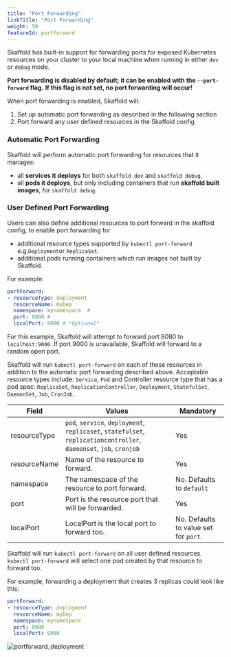 ```yaml
---
title: "Port Forwarding"
linkTitle: "Port Forwarding"
weight: 50
featureId: portforward
---
```


Skaffold has built-in support for forwarding ports for exposed Kubernetes resources on your cluster
to your local machine when running in either `dev` or `debug` mode.

**Port forwarding is disabled by default; it can be enabled with the `--port-forward` flag.**
**If this flag is not set, no port forwarding will occur!**

When port forwarding is enabled, Skaffold will:

1. Set up automatic port forwarding as described in the following section
2. Port forward any user defined resources in the Skaffold config


### Automatic Port Forwarding

Skaffold will perform automatic port forwarding for resources that it manages:

* all **services it deploys** for both `skaffold dev` and `skaffold debug`.
* all **pods it deploys**, but only including containers that run **skaffold built images**, for `skaffold debug`. 

### User Defined Port Forwarding

Users can also define additional resources to port forward in the skaffold config, to enable port forwarding for 

* additional resource types supported by `kubectl port-forward` e.g.`Deployment`or `ReplicaSet`.
* additional pods running containers which run images not built by Skaffold.

For example:

```yaml
portForward:
- resourceType: deployment
  resourceName: myDep
  namespace: mynamespace  # 
  port: 8080 # 
  localPort: 9000 # *Optional*
```

For this example, Skaffold will attempt to forward port 8080 to `localhost:9000`.
If port 9000 is unavailable, Skaffold will forward to a random open port. 
 
Skaffold will run `kubectl port-forward` on each of these resources in addition to the automatic port forwarding described above.
Acceptable resource types include: `Service`, `Pod` and Controller resource type that has a pod spec: `ReplicaSet`, `ReplicationController`, `Deployment`, `StatefulSet`, `DaemonSet`, `Job`, `CronJob`. 


| Field        | Values           | Mandatory  |
| ------------- |-------------| -----|
| resourceType     | `pod`, `service`, `deployment`, `replicaset`, `statefulset`, `replicationcontroller`, `daemonset`, `job`, `cronjob` | Yes | 
| resourceName     | Name of the resource to forward.     | Yes | 
| namespace  | The namespace of the resource to port forward.     | No. Defaults to `default` | 
| port | Port is the resource port that will be forwarded. | Yes |
| localPort | LocalPort is the local port to forward too. | No. Defaults to value set for `port`. |


Skaffold will run `kubectl port-forward` on all user defined resources.
`kubectl port-forward` will select one pod created by that resource to forward too.

For example, forwarding a deployment that creates 3 replicas could look like this:

```yaml
portForward:
- resourceType: deployment
  resourceName: myDep
  namespace: mynamespace
  port: 8080
  localPort: 9000
```

![portforward_deployment](/images/portforward.png)
